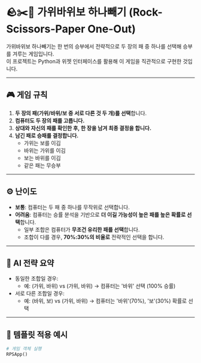 # 🪨✂️🧻 가위바위보 하나빼기 (Rock-Scissors-Paper One-Out)

가위바위보 하나빼기는 한 번의 승부에서 전략적으로 두 장의 패 중 하나를 선택해 승부를 겨루는 게임입니다.  
이 프로젝트는 Python과 위젯 인터페이스를 활용해 이 게임을 직관적으로 구현한 것입니다.

---

## 🎮 게임 규칙

1. **두 장의 패(가위/바위/보 중 서로 다른 것 두 개)를 선택**합니다.
2. **컴퓨터도 두 장의 패를 고릅니다.**
3. **상대와 자신의 패를 확인한 후, 한 장을 남겨 최종 결정을 합니다.**
4. **남긴 패로 승패를 결정합니다.**
    - 가위는 보를 이김  
    - 바위는 가위를 이김  
    - 보는 바위를 이김  
    - 같은 패는 무승부

---

## ⚙️ 난이도

- **보통**: 컴퓨터는 두 패 중 하나를 무작위로 선택합니다.
- **어려움**: 컴퓨터는 승률 분석을 기반으로 **더 이길 가능성이 높은 패를 높은 확률로 선택**합니다.
    - 일부 조합은 컴퓨터가 **무조건 유리한 패를 선택**합니다.
    - 조합이 다를 경우, **70%:30%의 비율로** 전략적인 선택을 합니다.

---

## 🧠 AI 전략 요약

- 동일한 조합일 경우:
    - 예: (가위, 바위) vs (가위, 바위) → 컴퓨터는 '바위' 선택 (100% 승률)
- 서로 다른 조합일 경우:
    - 예: (바위, 보) vs (가위, 바위) → 컴퓨터는 '바위'(70%), '보'(30%) 확률로 선택

---

## 📌 템플릿 적용 예시

```python
# 게임 객체 실행
RPSApp()
